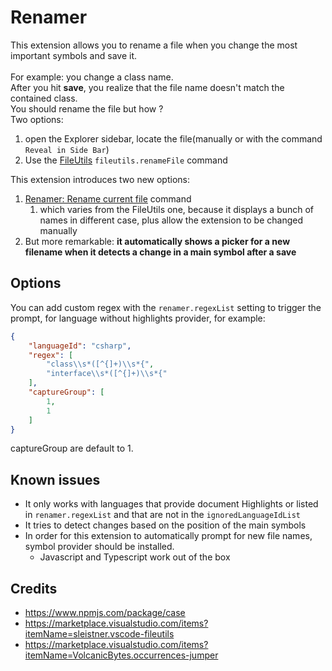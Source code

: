 # Renamer

This extension allows you to rename a file when you change the most important symbols and save it.\
\
For example: you change a class name.\
After you hit **save**, you realize that the file name doesn't match the contained class.\
You should rename the file but how ?\
Two options:
1) open the Explorer sidebar, locate the file(manually or with the command `Reveal in Side Bar`) 
2) Use the [FileUtils]( https://marketplace.visualstudio.com/items?itemName=sleistner.vscode-fileutils)  `fileutils.renameFile` command

This extension introduces two new options:

1) [Renamer: Rename current file](#renamer.rename-current-file) command
   1) which varies from the FileUtils one, because it displays a bunch of names in different case, plus allow the extension to be changed manually
2) But more remarkable: **it automatically shows a picker for a new filename when it detects a change in a main symbol after a save**

## Options

You can add custom regex with the `renamer.regexList` setting to trigger the prompt, for language without highlights provider, for example:

```JSON
{
    "languageId": "csharp",
    "regex": [
        "class\\s*([^{]+)\\s*{",
        "interface\\s*([^{]+)\\s*{"
    ],
    "captureGroup": [
        1,
        1
    ]
} 
```
captureGroup are default to 1.

## Known issues

* It only works with languages that provide document Highlights or listed in `renamer.regexList` and that are not in the `ignoredLanguageIdList`
* It tries to detect changes based on the position of the main symbols
* In order for this extension to automatically prompt for new file names, symbol provider should be installed.
  * Javascript and Typescript work out of the box


## Credits

*   https://www.npmjs.com/package/case
*   https://marketplace.visualstudio.com/items?itemName=sleistner.vscode-fileutils
*   https://marketplace.visualstudio.com/items?itemName=VolcanicBytes.occurrences-jumper